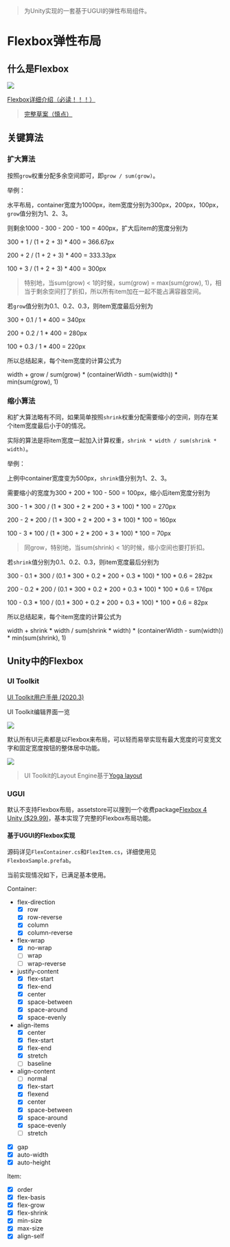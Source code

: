 > 为Unity实现的一套基于UGUI的弹性布局组件。

# Flexbox弹性布局

## 什么是Flexbox

![](https://drafts.csswg.org/css-flexbox/images/flex-direction-terms.svg)

[Flexbox详细介绍（必读！！！）](https://css-tricks.com/snippets/css/a-guide-to-flexbox/)

> [完整草案（慎点）](https://drafts.csswg.org/css-flexbox/)

## 关键算法

### 扩大算法

按照`grow`权重分配多余空间即可，即`grow / sum(grow)`。

举例：

水平布局，container宽度为1000px，item宽度分别为300px，200px，100px，`grow`值分别为1、2、3。

则剩余1000 - 300 - 200 - 100 = 400px，扩大后item的宽度分别为

300 + 1 / (1 + 2 + 3) * 400 = 366.67px

200 + 2 / (1 + 2 + 3) * 400 = 333.33px

100 + 3 / (1 + 2 + 3) * 400 = 300px

> 特别地，当sum(grow) < 1的时候，sum(grow) = max(sum(grow), 1)，相当于剩余空间打了折扣，所以所有item加在一起不能占满容器空间。

若`grow`值分别为0.1、0.2、0.3，则item宽度最后分别为

300 + 0.1 / 1 * 400 = 340px

200 + 0.2 / 1 * 400 = 280px

100 + 0.3 / 1 * 400 = 220px

所以总结起来，每个item宽度的计算公式为

width + grow / sum(grow) * (containerWidth - sum(width)) * min(sum(grow), 1)

### 缩小算法

和扩大算法略有不同，如果简单按照`shrink`权重分配需要缩小的空间，则存在某个item宽度最后小于0的情况。

实际的算法是将item宽度一起加入计算权重，`shrink * width / sum(shrink * width)`。

举例：

上例中container宽度变为500px，`shrink`值分别为1、2、3。

需要缩小的宽度为300 + 200 + 100 - 500 = 100px，缩小后item宽度分别为

300 - 1 * 300 / (1 * 300 + 2 * 200 + 3 * 100) * 100 = 270px

200 - 2 * 200 / (1 * 300 + 2 * 200 + 3 * 100) * 100 = 160px

100 - 3 * 100 / (1 * 300 + 2 * 200 + 3 * 100) * 100 = 70px

> 同grow，特别地，当sum(shrink) < 1的时候，缩小空间也要打折扣。

若`shrink`值分别为0.1、0.2、0.3，则item宽度最后分别为

300 - 0.1 * 300 / (0.1 * 300 + 0.2 * 200 + 0.3 * 100) * 100 * 0.6 = 282px

200 - 0.2 * 200 / (0.1 * 300 + 0.2 * 200 + 0.3 * 100) * 100 * 0.6 = 176px

100 - 0.3 * 100 / (0.1 * 300 + 0.2 * 200 + 0.3 * 100) * 100 * 0.6 = 82px

所以总结起来，每个item宽度的计算公式为

width + shrink * width / sum(shrink * width) * (containerWidth - sum(width)) * min(sum(shrink), 1)

## Unity中的Flexbox

### UI Toolkit

[UI Toolkit用户手册 (2020.3)](https://docs.unity3d.com/2020.3/Documentation/Manual/UIElements.html)

UI Toolkit编辑界面一览

![](https://user-images.githubusercontent.com/1536338/163669159-bbfca20b-8aa4-44dc-a751-c2480fbf2989.png)

默认所有UI元素都是以Flexbox来布局，可以轻而易举实现有最大宽度的可变宽文字和固定宽度按钮的整体居中功能。

![](https://user-images.githubusercontent.com/1536338/163669305-c12dae12-016f-400e-b0b7-3c2dc207215b.gif)

> UI Toolkit的Layout Engine基于[Yoga layout](https://yogalayout.com/)

### UGUI

默认不支持Flexbox布局，assetstore可以搜到一个收费package[Flexbox 4 Unity ($29.99)](https://assetstore.unity.com/packages/tools/gui/flexbox-4-unity-139571)，基本实现了完整的Flexbox布局功能。

#### 基于UGUI的Flexbox实现

源码详见`FlexContainer.cs`和`FlexItem.cs`，详细使用见`FlexboxSample.prefab`。

当前实现情况如下，已满足基本使用。

Container:
* flex-direction
    * [x] row
    * [x] row-reverse
    * [x] column
    * [x] column-reverse
* flex-wrap
    * [x] no-wrap
    * [ ] wrap
    * [ ] wrap-reverse
* justify-content
    * [x] flex-start
    * [x] flex-end
    * [x] center
    * [x] space-between
    * [x] space-around
    * [x] space-evenly
* align-items
    * [x] center
    * [x] flex-start
    * [x] flex-end
    * [x] stretch
    * [ ] baseline
* align-content
    * [ ] normal
    * [x] flex-start
    * [x] flexend
    * [x] center
    * [x] space-between
    * [x] space-around
    * [x] space-evenly
    * [ ] stretch
* [x] gap
* [x] auto-width
* [x] auto-height

Item:
* [x] order
* [x] flex-basis
* [x] flex-grow
* [x] flex-shrink
* [x] min-size
* [x] max-size
* [x] align-self
